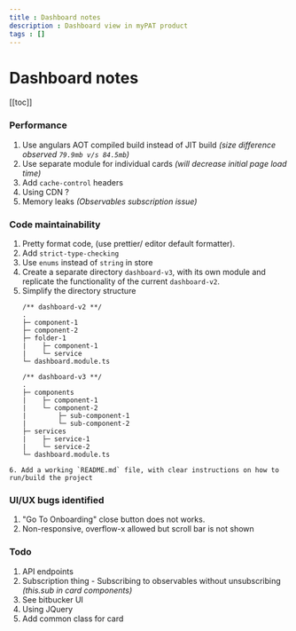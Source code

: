 ```yaml
---
title : Dashboard notes
description : Dashboard view in myPAT product
tags : []
---
```


# Dashboard notes

[[toc]]

<!-- 
### Problems that can be solved
1. Collect metrics, usage data and raise events from google analytics on UI
3.  Tests are only truthy
4.  Can't do anything about rest of the code.
5.  **Using JQuery** - Used in components beyond the scope of `dashboard`. 
6.  -->

### Performance
   1. Use angulars AOT compiled build instead of JIT build _(size difference observed `79.9mb v/s 84.5mb`)_
   2. Use separate module for individual cards _(will decrease initial page load time)_
   3. Add `cache-control` headers <Badge text="server-side" type="warn"/>
   4. Using CDN ? <Badge text="server-side" type="warn"/>
   5. Memory leaks _(Observables subscription issue)_
### Code maintainability
   1. Pretty format code, (use prettier/ editor default formatter).
   2. Add `strict-type-checking`
   3. Use `enums` instead of `string` in store
   4. Create a separate directory `dashboard-v3`, with its own module and replicate the functionality of the current `dashboard-v2`.
   5. Simplify the directory structure
        ```
        /** dashboard-v2 **/
        .
        ├─ component-1
        ├─ component-2
        ├─ folder-1
        |    ├─ component-1
        |    └─ service
        └─ dashboard.module.ts
        ```
        ```
        /** dashboard-v3 **/
        .
        ├─ components
        |    ├─ component-1
        |    └─ component-2
        |        ├─ sub-component-1
        |        └─ sub-component-2
        ├─ services
        |    ├─ service-1
        |    └─ service-2
        └─ dashboard.module.ts
        ```
    6. Add a working `README.md` file, with clear instructions on how to run/build the project
### UI/UX bugs identified
   1. "Go To Onboarding" close button does not works.
   2. Non-responsive, overflow-x allowed but scroll bar is not shown

### Todo
1. API endpoints
2. Subscription thing - Subscribing to observables without unsubscribing _(this.sub in card components)_
3. See bitbucker UI
4. Using JQuery
5. Add common class for card
